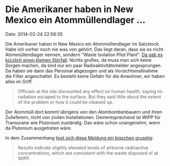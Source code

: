 Die Amerikaner haben in New Mexico ein Atommüllendlager \...
============================================================

Date: 2014-02-24 22:56:35

Die Amerikaner haben in New Mexico ein Atommüllendlager im Salzstock.
Habe ich vorher noch nie was von gehört. Das liegt daran, dass sie es
nicht Atommüllendlager nennen, sondern \"Waste Isolation Pilot Plant\".
[Da gab es kürzlich einen kleinen
Störfall](http://www.latimes.com/nation/la-na-radiation-leak-20140218,0,2098213.story).
Nichts großes, da muss man sich keine Sorgen machen, da sind nur ein
paar Radioaktivitätsmelder angesprungen. Da haben sie dann das Personal
abgezogen und als Vorsichtsmaßnahme die Filter angeschaltet. Es besteht
keine Gefahr für die Anwohner, wir haben alles im Griff.

> Officials at the site discounted any effect on human health, saying no
> radiation escaped to the surface. But they said little about the
> extent of the problem or how it could be cleaned up.

Der Atommüll dort kommt übrigens von den Atombombenbauern und ihren
Zulieferern, nicht von zivilen Installationen. Dementsprechend ist WIPP
für Transurane wie Plutonium zuständig. Das wäre schon unangenehm, wenn
da Plutonium ausgetreten wäre.

In dem Zusammenhang [liest sich diese Meldung ein bisschen
gruselig](http://www.newswest9.com/story/24807209/new-results-indicate-elevated-levels-of-radioactive-concentrations-at-wipp-plant-in-carlsbad-new-mexico):

> Results indicate slightly elevated levels of airborne radioactive
> concentrations, which are consistent with the waste disposed of at
> WIPP.
